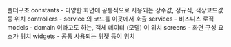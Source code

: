 폴더구조
constants - 다양한 화면에 공통적으로 사용되는 상수값, 정규식, 색상코드값 등 위치
controllers - service 의 코드를 이곳에서 호출
services - 비즈니스 로직
models - domain 이라고도 하는, 객체 데이터 (모델) 이 위치
screens - 화면 구성 요소가 위치
widgets - 공통 사용되는 위젯 등이 위치
